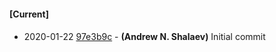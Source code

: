 
#### [Current]

#### 
 * 2020-01-22 [97e3b9c](../../commit/97e3b9c) - __(Andrew N. Shalaev)__ Initial commit
